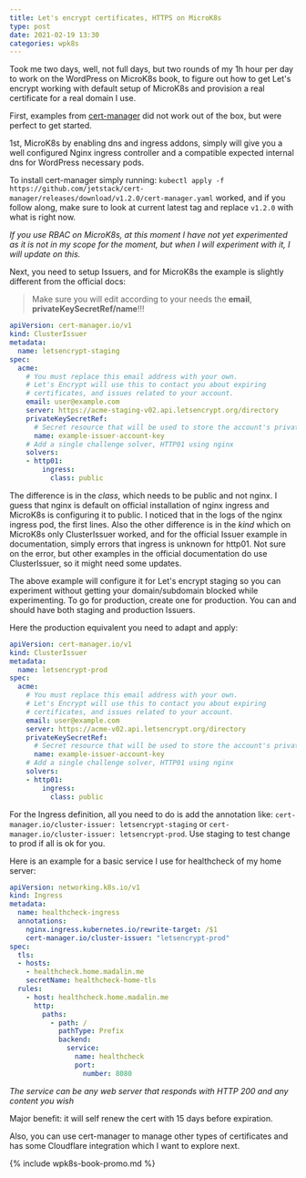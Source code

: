 ```yaml
---
title: Let's encrypt certificates, HTTPS on MicroK8s
type: post
date: 2021-02-19 13:30
categories: wpk8s
---
```


Took me two days, well, not full days, but two rounds of my 1h hour per
day to work on the WordPress on MicroK8s book, to figure out how to get
Let's encrypt working with default setup of MicroK8s and provision a real
certificate for a real domain I use.

First, examples from [cert-manager](https://cert-manager.io/docs/) did not
work out of the box, but were perfect to get started.

1st, MicroK8s by enabling dns and ingress addons, simply will give you a well
configured Nginx ingress controller and a compatible expected internal dns for
WordPress necessary pods.

To install cert-manager simply running:
`kubectl apply -f https://github.com/jetstack/cert-manager/releases/download/v1.2.0/cert-manager.yaml`
worked, and if you follow along, make sure to look at current latest tag and replace `v1.2.0` with what is right now.

*If you use RBAC on MicroK8s, at this moment I have not yet experimented as
it is not in my scope for the moment, but when I will experiment with it, I
will update on this.*

Next, you need to setup Issuers, and for MicroK8s the example is slightly
different from the official docs:

> Make sure you will edit according to your needs the **email**,
> **privateKeySecretRef/name**!!!

```yaml
apiVersion: cert-manager.io/v1
kind: ClusterIssuer
metadata:
  name: letsencrypt-staging
spec:
  acme:
    # You must replace this email address with your own.
    # Let's Encrypt will use this to contact you about expiring
    # certificates, and issues related to your account.
    email: user@example.com
    server: https://acme-staging-v02.api.letsencrypt.org/directory
    privateKeySecretRef:
      # Secret resource that will be used to store the account's private key.
      name: example-issuer-account-key
    # Add a single challenge solver, HTTP01 using nginx
    solvers:
    - http01:
        ingress:
          class: public
```

The difference is in the *class*, which needs to be public and not nginx. I
guess that nginx is default on official installation of nginx ingress and
MicroK8s is configuring it to public. I noticed that in the logs of
the nginx ingress pod, the first lines. Also the other difference is in
the *kind* which on MicroK8s only ClusterIssuer worked, and for the official
Issuer example in documentation, simply errors that ingress is unknown for http01.
Not sure on the error, but other examples in the official documentation
do use ClusterIssuer, so it might need some updates.

The above example will configure it for Let's encrypt staging so you can
experiment without getting your domain/subdomain blocked while experimenting.
To go for production, create one for production. You can and should have
both staging and production Issuers.

Here the production equivalent you need to adapt and apply:

```yaml
apiVersion: cert-manager.io/v1
kind: ClusterIssuer
metadata:
  name: letsencrypt-prod
spec:
  acme:
    # You must replace this email address with your own.
    # Let's Encrypt will use this to contact you about expiring
    # certificates, and issues related to your account.
    email: user@example.com
    server: https://acme-v02.api.letsencrypt.org/directory
    privateKeySecretRef:
      # Secret resource that will be used to store the account's private key.
      name: example-issuer-account-key
    # Add a single challenge solver, HTTP01 using nginx
    solvers:
    - http01:
        ingress:
          class: public
```

For the Ingress definition, all you need to do is add the annotation like:
`cert-manager.io/cluster-issuer: letsencrypt-staging` or
`cert-manager.io/cluster-issuer: letsencrypt-prod`. Use staging to test
change to prod if all is ok for you.

Here is an example for a basic service I use for healthcheck of my home
server:

```yaml
apiVersion: networking.k8s.io/v1
kind: Ingress
metadata:
  name: healthcheck-ingress
  annotations:
    nginx.ingress.kubernetes.io/rewrite-target: /$1
    cert-manager.io/cluster-issuer: "letsencrypt-prod"
spec:
  tls:
  - hosts:
    - healthcheck.home.madalin.me
    secretName: healthcheck-home-tls
  rules:
    - host: healthcheck.home.madalin.me
      http:
        paths:
          - path: /
            pathType: Prefix
            backend:
              service:
                name: healthcheck
                port:
                  number: 8080
```

*The service can be any web server that responds with HTTP 200 and any
content you wish*

Major benefit: it will self renew the cert with 15 days before expiration.

Also, you can use cert-manager to manage other types of certificates and
has some Cloudflare integration which I want to explore next.

{% include wpk8s-book-promo.md %}
